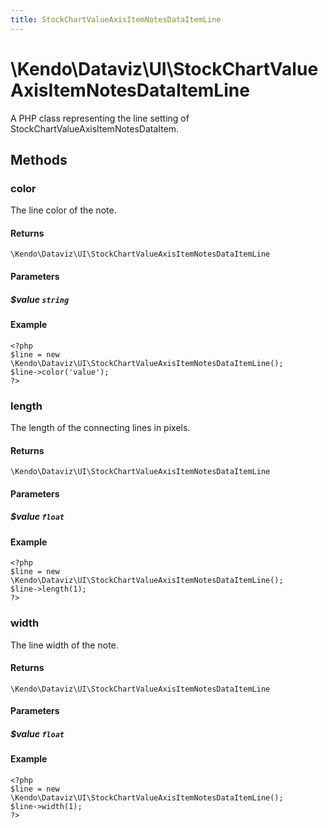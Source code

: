 ```yaml
---
title: StockChartValueAxisItemNotesDataItemLine
---
```


# \Kendo\Dataviz\UI\StockChartValueAxisItemNotesDataItemLine

A PHP class representing the line setting of StockChartValueAxisItemNotesDataItem.


## Methods

### color
The line color of the note.

#### Returns
`\Kendo\Dataviz\UI\StockChartValueAxisItemNotesDataItemLine`

#### Parameters

##### $value `string`



#### Example 
    <?php
    $line = new \Kendo\Dataviz\UI\StockChartValueAxisItemNotesDataItemLine();
    $line->color('value');
    ?>

### length
The length of the connecting lines in pixels.

#### Returns
`\Kendo\Dataviz\UI\StockChartValueAxisItemNotesDataItemLine`

#### Parameters

##### $value `float`



#### Example 
    <?php
    $line = new \Kendo\Dataviz\UI\StockChartValueAxisItemNotesDataItemLine();
    $line->length(1);
    ?>

### width
The line width of the note.

#### Returns
`\Kendo\Dataviz\UI\StockChartValueAxisItemNotesDataItemLine`

#### Parameters

##### $value `float`



#### Example 
    <?php
    $line = new \Kendo\Dataviz\UI\StockChartValueAxisItemNotesDataItemLine();
    $line->width(1);
    ?>

